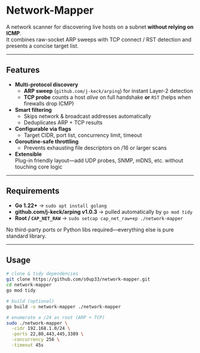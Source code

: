 # Network-Mapper

A network scanner for discovering live hosts on a subnet **without relying on ICMP**.  
It combines raw-socket ARP sweeps with TCP connect / RST detection and presents a concise target list.

---

## Features

- **Multi-protocol discovery**
  - **ARP sweep** (`github.com/j-keck/arping`) for instant Layer-2 detection  
  - **TCP probe** counts a host _alive_ on full handshake **or** `RST` (helps when firewalls drop ICMP)
- **Smart filtering**
  - Skips network & broadcast addresses automatically
  - Deduplicates ARP + TCP results
- **Configurable via flags**
  - Target CIDR, port list, concurrency limit, timeout
- **Goroutine-safe throttling**
  - Prevents exhausting file descriptors on /16 or larger scans
- **Extensible**  
  Plug-in friendly layout—add UDP probes, SNMP, mDNS, etc. without touching core logic

---

## Requirements

- **Go 1.22+** -> `sudo apt install golang`
- **github.com/j-keck/arping v1.0.3** -> pulled automatically by `go mod tidy`
- **Root / `CAP_NET_RAW`** -> `sudo setcap cap_net_raw+ep ./network-mapper`

No third-party ports or Python libs required—everything else is pure standard library.

---

## Usage

```bash
# clone & tidy dependencies
git clone https://github.com/s0up33/network-mapper.git
cd network-mapper
go mod tidy

# build (optional)
go build -o network-mapper ./network-mapper

# enumerate a /24 as root (ARP + TCP)
sudo ./network-mapper \
  -cidr 192.168.1.0/24 \
  -ports 22,80,443,445,3389 \
  -concurrency 256 \
  -timeout 45s
